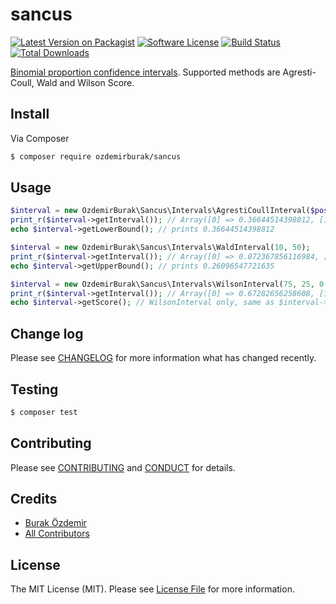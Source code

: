 # sancus

[![Latest Version on Packagist][ico-version]][link-packagist]
[![Software License][ico-license]](LICENSE.md)
[![Build Status][ico-travis]][link-travis]
[![Total Downloads][ico-downloads]][link-downloads]

[Binomial proportion confidence intervals](https://en.wikipedia.org/wiki/Binomial_proportion_confidence_interval). Supported methods are Agresti-Coull, Wald and Wilson Score.

## Install

Via Composer

``` bash
$ composer require ozdemirburak/sancus
```

## Usage

``` php
$interval = new OzdemirBurak\Sancus\Intervals\AgrestiCoullInterval($positive = 25, $negative = 25, $confidence = 0.95);
print_r($interval->getInterval()); // Array([0] => 0.36644514398812, [1] => 0.63355485601188)
echo $interval->getLowerBound(); // prints 0.36644514398812

$interval = new OzdemirBurak\Sancus\Intervals\WaldInterval(10, 50);
print_r($interval->getInterval()); // Array([0] => 0.072367856116984, [1] => 0.26096547721635)
echo $interval->getUpperBound(); // prints 0.26096547721635

$interval = new OzdemirBurak\Sancus\Intervals\WilsonInterval(75, 25, 0.90);
print_r($interval->getInterval()); // Array([0] => 0.67282656258608, [1] => 0.81400207671582)
echo $interval->getScore(); // WilsonInterval only, same as $interval->getLowerBound(), prints 0.67282656258608
```

## Change log

Please see [CHANGELOG](CHANGELOG.md) for more information what has changed recently.

## Testing

``` bash
$ composer test
```

## Contributing

Please see [CONTRIBUTING](CONTRIBUTING.md) and [CONDUCT](CONDUCT.md) for details.

## Credits

- [Burak Özdemir][link-author]
- [All Contributors][link-contributors]

## License

The MIT License (MIT). Please see [License File](LICENSE.md) for more information.

[ico-version]: https://img.shields.io/packagist/v/ozdemirburak/sancus.svg?style=flat-square
[ico-license]: https://img.shields.io/badge/license-MIT-brightgreen.svg?style=flat-square
[ico-travis]: https://img.shields.io/travis/ozdemirburak/sancus/master.svg?style=flat-square
[ico-downloads]: https://img.shields.io/packagist/dt/ozdemirburak/sancus.svg?style=flat-square

[link-packagist]: https://packagist.org/packages/ozdemirburak/sancus
[link-travis]: https://travis-ci.org/ozdemirburak/sancus
[link-downloads]: https://packagist.org/packages/ozdemirburak/sancus
[link-author]: https://github.com/ozdemirburak
[link-contributors]: ../../contributors
